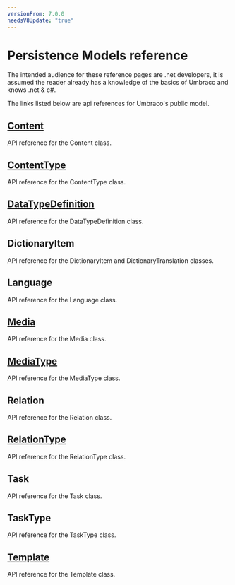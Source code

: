 ```yaml
---
versionFrom: 7.0.0
needsV8Update: "true"
---
```


# Persistence Models reference

The intended audience for these reference pages are .net developers, it is assumed the reader already has a knowledge of the basics of Umbraco and knows .net & c#.

The links listed below are api references for Umbraco's public model.

## [Content](Content.md)
API reference for the Content class.

## [ContentType](ContentType.md)
API reference for the ContentType class.

## [DataTypeDefinition](DataTypeDefinition.md)
API reference for the DataTypeDefinition class.

## DictionaryItem
API reference for the DictionaryItem and DictionaryTranslation classes.

## Language
API reference for the Language class.

## [Media](Media.md)
API reference for the Media class.

## [MediaType](MediaType.md)
API reference for the MediaType class.

## Relation
API reference for the Relation class.

## [RelationType](RelationType.md)
API reference for the RelationType class.

## Task
API reference for the Task class.

## TaskType
API reference for the TaskType class.

## [Template](Template.md)
API reference for the Template class.
